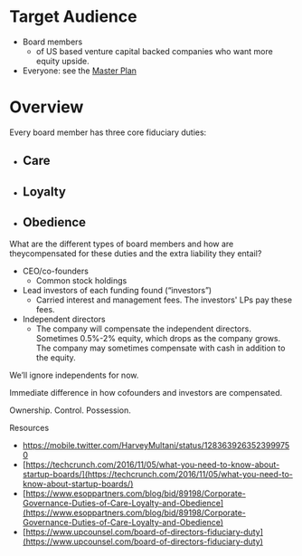 # Target Audience

-   Board members
    -   of US based venture capital backed companies who want more equity upside.
-   Everyone: see the  [Master Plan](https://harveymultani.substack.com/p/master-plan-employee-led-spvs)

# Overview

Every board member has three core fiduciary duties:
- Care
	 - 
 - Loyalty
	 -
 - Obedience
	 -  

What are the different types of board members and how are theycompensated for these duties and the extra liability they entail?
- CEO/co-founders
	- Common stock holdings
- Lead investors of each funding found (“investors”)
	- Carried interest and management fees.  The investors' LPs pay these fees.
- Independent directors
	- The company will compensate the independent directors. Sometimes 0.5%-2% equity, which drops as the company grows. The company may sometimes compensate with cash in addition to the equity.

We’ll ignore independents for now. 

Immediate difference in how cofounders and investors are compensated. 

Ownership. Control. Possession. 


Resources
- https://mobile.twitter.com/HarveyMultani/status/1283639263523999750
 - [https://techcrunch.com/2016/11/05/what-you-need-to-know-about-startup-boards/](https://techcrunch.com/2016/11/05/what-you-need-to-know-about-startup-boards/)
 - [https://www.esoppartners.com/blog/bid/89198/Corporate-Governance-Duties-of-Care-Loyalty-and-Obedience](https://www.esoppartners.com/blog/bid/89198/Corporate-Governance-Duties-of-Care-Loyalty-and-Obedience)
 - [https://www.upcounsel.com/board-of-directors-fiduciary-duty](https://www.upcounsel.com/board-of-directors-fiduciary-duty)

<!--stackedit_data:
eyJoaXN0b3J5IjpbLTE4NzQzMDQ0MjYsLTY3ODIwODk3NywtMj
EyMzQ4MjE3MSwtMzM4OTY5NDQ2XX0=
-->